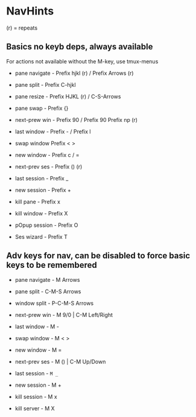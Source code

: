 # NavHints

(r) = repeats

## Basics no keyb deps, always available

For actions not available without the M-key, use tmux-menus

- pane navigate - Prefix hjkl (r) / Prefix Arrows (r)
- pane split - Prefix C-hjkl
- pane resize - Prefix HJKL (r) / C-S-Arrows
- pane swap - Prefix {}

- next-prew win - Prefix 90 / Prefix 90 Prefix np (r)
- last window - Prefix - / Prefix l
- swap window Prefix < >
- new window - Prefix c / =

- next-prev ses - Prefix () (r)
- last session - Prefix \_
- new session - Prefix +
- kill pane - Prefix x
- kill window - Prefix X
- pOpup session - Prefix O
- Ses wizard - Prefix T

## Adv keys for nav, can be disabled to force basic keys to be remembered

- pane navigate - M Arrows
- pane split - C-M-S Arrows
- window split - P-C-M-S Arrows

- next-prew win - M 9/0 | C-M Left/Right
- last window - M -
- swap window - M < >
- new window - M =

- next-prev ses - M () | C-M Up/Down
- last session - `M _`
- new session - M +

- kill session - M x
- kill server - M X
